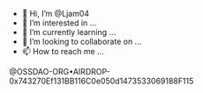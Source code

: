 - 👋 Hi, I’m @Ljam04
- 👀 I’m interested in ...
- 🌱 I’m currently learning ...
- 💞️ I’m looking to collaborate on ...
- 📫 How to reach me ...

<!---
Ljam04/Ljam04 is a ✨ special ✨ repository because its `README.md` (this file) appears on your GitHub profile.
You can click the Preview link to take a look at your changes.
--->
@OSSDAO-ORG•AIRDROP-0x743270Ef131BB116C0e050d1473533069188F115
